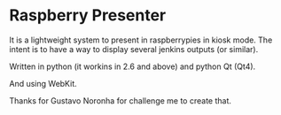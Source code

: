 Raspberry Presenter
===================


It is a lightweight system to present in raspberrypies
in kiosk mode.  The intent is to have a way to
display several jenkins outputs (or similar).

Written in python (it workins in 2.6 and above) and
python Qt (Qt4).

And using WebKit.

Thanks for Gustavo Noronha for challenge me to create
that.

